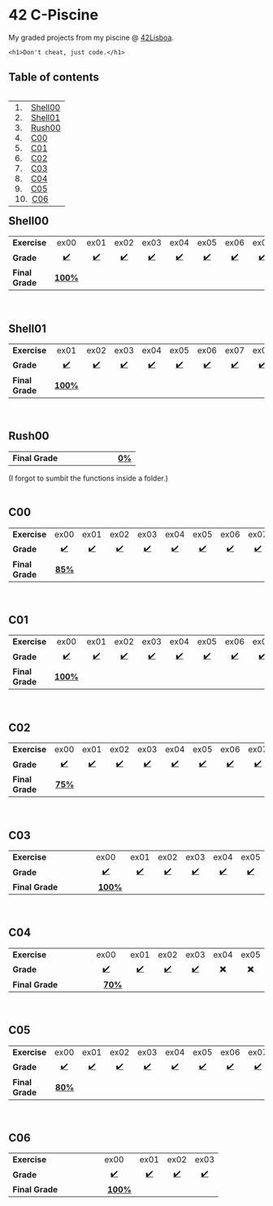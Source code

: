 # 42 C-Piscine
My graded projects from my piscine @ [42Lisboa](https://www.42lisboa.com/en/curriculum/).
```
<h1>Don't cheat, just code.</h1>
```

## Table of contents
<table align = left>
  <td>
    &nbsp;1. &nbsp;&nbsp;&nbsp;<a href="#shell00">Shell00</a><br/>
    &nbsp;2. &nbsp;&nbsp;&nbsp;<a href="#shell01">Shell01</a><br/>
    &nbsp;3. &nbsp;&nbsp;&nbsp;<a href="#rush00">Rush00</a><br/>
    &nbsp;4. &nbsp;&nbsp;&nbsp;<a href="#c00">C00</a><br/>
    &nbsp;5. &nbsp;&nbsp;&nbsp;<a href="#c01">C01</a><br/>
    &nbsp;6. &nbsp;&nbsp;&nbsp;<a href="#c02">C02</a><br/>
    &nbsp;7. &nbsp;&nbsp;&nbsp;<a href="#c03">C03</a><br/>
    &nbsp;8. &nbsp;&nbsp;&nbsp;<a href="#c04">C04</a><br/>
    &nbsp;9. &nbsp;&nbsp;&nbsp;<a href="#c05">C05</a><br/>
    &nbsp;10. &nbsp;<a href="#c06">C06</a>
  </td>
</table>
<br/>
<br/>
<br/>
<br/>
<br/>
<br/>
<br/>
<br/>
<br/>
<br/>
<br/>

## Shell00
<table>
  <tr align="center">
    <td align="left" width="150"><b>Exercise</b></td>
    <td>ex00</td>
    <td>ex01</td>
    <td>ex02</td>
    <td>ex03</td>
    <td>ex04</td>
    <td>ex05</td>
    <td>ex06</td>
    <td>ex07</td>
    <td>ex08</td>
    <td>ex09</td>
  </tr>
  <tr align="center">
    <td align="left"><b>Grade</b></td>
    <td><a href="./Shell00/ex00">✔️</a></td>
    <td><a href="./Shell00/ex01">✔️</a></td>
    <td><a href="./Shell00/ex02">✔️</a></td>
    <td><a href="./Shell00/ex03">✔️</a></td>
    <td><a href="./Shell00/ex04">✔️</a></td>
    <td><a href="./Shell00/ex05">✔️</a></td>
    <td><a href="./Shell00/ex06">✔️</a></td>
    <td><a href="./Shell00/ex07">✔️</a></td>
    <td><a href="./Shell00/ex08">✔️</a></td>
    <td><a href="./Shell00/ex09">✔️</a></td>
  </tr>
  <tr>
    <td align="left"><b>Final Grade</b></td>
    <td align="right" width="68"><b><a href="./Shell00">100%</a></b></td>
  </tr>
</table>
<br/>

## Shell01
<table>
  <tr align="center">
    <td align="left" width="150"><b>Exercise</b></td>
    <td>ex01</td>
    <td>ex02</td>
    <td>ex03</td>
    <td>ex04</td>
    <td>ex05</td>
    <td>ex06</td>
    <td>ex07</td>
    <td>ex08</td>
  </tr>
  <tr align="center">
    <td align="left"><b>Grade</b></td>
    <td><a href="./Shell01/ex01">✔️</a></td>
    <td><a href="./Shell01/ex02">✔️</a></td>
    <td><a href="./Shell01/ex03">✔️</a></td>
    <td><a href="./Shell01/ex04">✔️</a></td>
    <td><a href="./Shell01/ex05">✔️</a></td>
    <td><a href="./Shell01/ex06">✔️</a></td>
    <td><a href="./Shell01/ex07">✔️</a></td>
    <td><a href="./Shell01/ex08">✔️</a></td>
  </tr>
  <tr>
    <td align="left"><b>Final Grade</b></td>
    <td align="right" width="68"><b><a href="./Shell01">100%</a></b></td>
  </tr>
</table>
<br/>

## Rush00
<table>
  <tr align="center">
    <td align="left" width="150"><b>Final Grade</b></td>
    <td align="right" width="68"><b><a href="./Rush00">0%</a></b></td>
  </tr>
</table>
(I forgot to sumbit the functions inside a folder.)
<br/>
<br/>

## C00
<table>
  <tr align="center">
    <td align="left" width="150"><b>Exercise</b></td>
    <td>ex00</td>
    <td>ex01</td>
    <td>ex02</td>
    <td>ex03</td>
    <td>ex04</td>
    <td>ex05</td>
    <td>ex06</td>
    <td>ex07</td>
    <td>ex08</td>
  </tr>
  <tr align="center">
    <td align="left"><b>Grade</b></td>
    <td><a href="./C00/ex00">✔️</a></td>
    <td><a href="./C00/ex01">✔️</a></td>
    <td><a href="./C00/ex02">✔️</a></td>
    <td><a href="./C00/ex03">✔️</a></td>
    <td><a href="./C00/ex04">✔️</a></td>
    <td><a href="./C00/ex05">✔️</a></td>
    <td><a href="./C00/ex06">✔️</a></td>
    <td><a href="./C00/ex07">✔️</a></td>
    <td><a href="./C00">✖️</a></td>
  </tr>
  <tr>
    <td align="left"><b>Final Grade</b></td>
    <td align="right" width="68"><b><a href="./C00">85%</a></b></td>
  </tr>
</table>
<br/>

## C01
<table>
  <tr align="center">
    <td align="left" width="150"><b>Exercise</b></td>
    <td>ex00</td>
    <td>ex01</td>
    <td>ex02</td>
    <td>ex03</td>
    <td>ex04</td>
    <td>ex05</td>
    <td>ex06</td>
    <td>ex07</td>
    <td>ex08</td>
  </tr>
  <tr align="center">
    <td align="left"><b>Grade</b></td>
    <td><a href="./C01/ex00">✔️</a></td>
    <td><a href="./C01/ex01">✔️</a></td>
    <td><a href="./C01/ex02">✔️</a></td>
    <td><a href="./C01/ex03">✔️</a></td>
    <td><a href="./C01/ex04">✔️</a></td>
    <td><a href="./C01/ex05">✔️</a></td>
    <td><a href="./C01/ex06">✔️</a></td>
    <td><a href="./C01/ex07">✔️</a></td>
    <td><a href="./C01/ex08">✔️</a></td>
  </tr>
  <tr>
    <td align="left"><b>Final Grade</b></td>
    <td align="right" width="68"><b><a href="./C01">100%</a></b></td>
  </tr>
</table>
<br/>

## C02
<table>
  <tr align="center">
    <td align="left" width="150"><b>Exercise</b></td>
    <td>ex00</td>
    <td>ex01</td>
    <td>ex02</td>
    <td>ex03</td>
    <td>ex04</td>
    <td>ex05</td>
    <td>ex06</td>
    <td>ex07</td>
    <td>ex08</td>
    <td>ex09</td>
    <td>ex10</td>
    <td>ex11</td>
    <td>ex12</td>
  </tr>
  <tr align="center">
    <td align="left"><b>Grade</b></td>
    <td><a href="./C02/ex00">✔️</a></td>
    <td><a href="./C02/ex01">✔️</a></td>
    <td><a href="./C02/ex02">✔️</a></td>
    <td><a href="./C02/ex03">✔️</a></td>
    <td><a href="./C02/ex04">✔️</a></td>
    <td><a href="./C02/ex05">✔️</a></td>
    <td><a href="./C02/ex06">✔️</a></td>
    <td><a href="./C02/ex07">✔️</a></td>
    <td><a href="./C02/ex08">✔️</a></td>
    <td><a href="./C02/ex09">✔️</a></td>
    <td><a href="./C02/ex10">✔️</a></td>
    <td><a href="./C02">✖️</a></td>
    <td><a href="./C02">✖️</a></td>
  </tr>
  <tr>
    <td align="left"><b>Final Grade</b></td>
    <td align="right" width="68"><b><a href="./C02">75%</a></b></td>
  </tr>
</table>
<br/>


## C03
<table>
  <tr align="center">
    <td align="left" width="150"><b>Exercise</b></td>
    <td>ex00</td>
    <td>ex01</td>
    <td>ex02</td>
    <td>ex03</td>
    <td>ex04</td>
    <td>ex05</td>
  </tr>
  <tr align="center">
    <td align="left"><b>Grade</b></td>
    <td><a href="./C03/ex00">✔️</a></td>
    <td><a href="./C03/ex01">✔️</a></td>
    <td><a href="./C03/ex02">✔️</a></td>
    <td><a href="./C03/ex03">✔️</a></td>
    <td><a href="./C03/ex04">✔️</a></td>
    <td><a href="./C03/ex05">✔️</a></td>
  </tr>
  <tr>
    <td align="left"><b>Final Grade</b></td>
    <td align="right" width="68"><b><a href="./C03">100%</a></b></td>
  </tr>
</table>
<br/>

## C04
<table>
  <tr align="center">
    <td align="left" width="150"><b>Exercise</b></td>
    <td>ex00</td>
    <td>ex01</td>
    <td>ex02</td>
    <td>ex03</td>
    <td>ex04</td>
    <td>ex05</td>
  </tr>
  <tr align="center">
    <td align="left"><b>Grade</b></td>
    <td><a href="./C04/ex00">✔️</a></td>
    <td><a href="./C04/ex01">✔️</a></td>
    <td><a href="./C04/ex02">✔️</a></td>
    <td><a href="./C04/ex03">✔️</a></td>
    <td><a href="./C04">✖️</a></td>
    <td><a href="./C04">✖️</a></td>
  </tr>
  <tr>
    <td align="left"><b>Final Grade</b></td>
    <td align="right" width="68"><b><a href="./C04">70%</a></b></td>
  </tr>
</table>
<br/>

## C05
<table>
  <tr align="center">
    <td align="left" width="150"><b>Exercise</b></td>
    <td>ex00</td>
    <td>ex01</td>
    <td>ex02</td>
    <td>ex03</td>
    <td>ex04</td>
    <td>ex05</td>
    <td>ex06</td>
    <td>ex07</td>
    <td>ex08</td>
  </tr>
  <tr align="center">
    <td align="left"><b>Grade</b></td>
    <td><a href="./C05/ex00">✔️</a></td>
    <td><a href="./C05/ex01">✔️</a></td>
    <td><a href="./C05/ex02">✔️</a></td>
    <td><a href="./C05/ex03">✔️</a></td>
    <td><a href="./C05/ex04">✔️</a></td>
    <td><a href="./C05/ex05">✔️</a></td>
    <td><a href="./C05/ex06">✔️</a></td>
    <td><a href="./C05/ex07">✔️</a></td>
    <td><a href="./C05">✖️</a></td>
  </tr>
  <tr>
    <td align="left"><b>Final Grade</b></td>
    <td align="right" width="68"><b><a href="./C05">80%</a></b></td>
  </tr>
</table>
<br/>

## C06
<table>
  <tr align="center">
    <td align="left" width="150"><b>Exercise</b></td>
    <td>ex00</td>
    <td>ex01</td>
    <td>ex02</td>
    <td>ex03</td>
  </tr>
  <tr align="center">
    <td align="left"><b>Grade</b></td>
    <td><a href="./C06/ex00">✔️</a></td>
    <td><a href="./C06/ex01">✔️</a></td>
    <td><a href="./C06/ex02">✔️</a></td>
    <td><a href="./C06/ex03">✔️</a></td>
  </tr>
  <tr>
    <td align="left"><b>Final Grade</b></td>
    <td align="right" width="68"><b><a href="./C06">100%</a></b></td>
  </tr>
</table>
